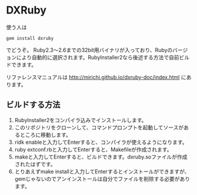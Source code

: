 # DXRuby

使う人は

    gem install dxruby

でどうぞ。
Ruby2.3～2.6までの32bit用バイナリが入っており、Rubyのバージョンにより自動的に選択されます。RubyInstaller2なら後述する方法で自前ビルドできます。

リファレンスマニュアルは
http://mirichi.github.io/dxruby-doc/index.html
にあります。

## ビルドする方法

1. RubyInstaller2をコンパイラ込みでインストールします。
2. このリポジトリをクローンして、コマンドプロンプトを起動してソースがあるところに移動します。
3. ridk enableと入力してEnterすると、コンパイラが使えるようになります。
4. ruby extconf.rbと入力してEnterすると、Makefileが作成されます。
5. makeと入力してEnterすると、ビルドできます。dxruby.soファイルが作成されたはずです。
6. とりあえずmake installと入力してEnterするとインストールができますが、gemじゃないのでアンインストールは自分でファイルを削除する必要があります。
